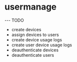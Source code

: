# usermanage

--- TODO
- create devices 
- assign devices to users
- create device usage logs
- create user device usage logs
- deauthenticate devices
- deauthenticate users